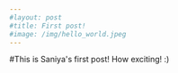 ```yaml
---
#layout: post
#title: First post!
#image: /img/hello_world.jpeg
---
```


#This is Saniya's first post! How exciting! :)
